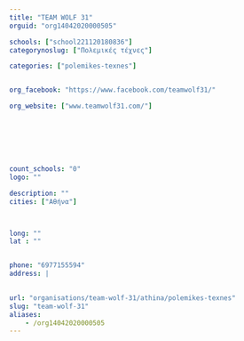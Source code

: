 ```yaml
---
title: "TEAM WOLF 31"
orguid: "org14042020000505"

schools: ["school221120180836"]
categorynoslug: ["Πολεμικές τέχνες"]

categories: ["polemikes-texnes"]


org_facebook: "https://www.facebook.com/teamwolf31/"

org_website: ["www.teamwolf31.com/"]







count_schools: "0"
logo: ""

description: ""
cities: ["Αθήνα"]



long: ""
lat : ""


phone: "6977155594"
address: |
    

url: "organisations/team-wolf-31/athina/polemikes-texnes"
slug: "team-wolf-31"
aliases:
    - /org14042020000505
---
```




